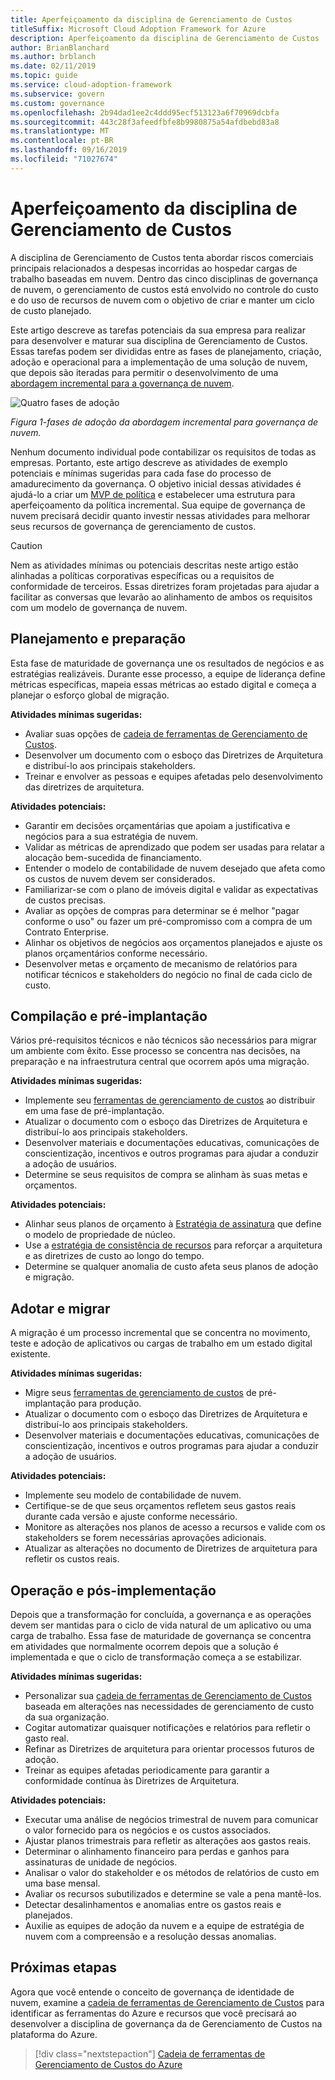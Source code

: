 ```yaml
---
title: Aperfeiçoamento da disciplina de Gerenciamento de Custos
titleSuffix: Microsoft Cloud Adoption Framework for Azure
description: Aperfeiçoamento da disciplina de Gerenciamento de Custos
author: BrianBlanchard
ms.author: brblanch
ms.date: 02/11/2019
ms.topic: guide
ms.service: cloud-adoption-framework
ms.subservice: govern
ms.custom: governance
ms.openlocfilehash: 2b94dad1ee2c4ddd95ecf513123a6f70969dcbfa
ms.sourcegitcommit: 443c28f3afeedfbfe8b9980875a54afdbebd83a8
ms.translationtype: MT
ms.contentlocale: pt-BR
ms.lasthandoff: 09/16/2019
ms.locfileid: "71027674"
---
```

# <a name="cost-management-discipline-improvement"></a>Aperfeiçoamento da disciplina de Gerenciamento de Custos

A disciplina de Gerenciamento de Custos tenta abordar riscos comerciais principais relacionados a despesas incorridas ao hospedar cargas de trabalho baseadas em nuvem. Dentro das cinco disciplinas de governança de nuvem, o gerenciamento de custos está envolvido no controle do custo e do uso de recursos de nuvem com o objetivo de criar e manter um ciclo de custo planejado.

Este artigo descreve as tarefas potenciais da sua empresa para realizar para desenvolver e maturar sua disciplina de Gerenciamento de Custos. Essas tarefas podem ser divididas entre as fases de planejamento, criação, adoção e operacional para a implementação de uma solução de nuvem, que depois são iteradas para permitir o desenvolvimento de uma [abordagem incremental para a governança de nuvem](../guides/index.md#an-incremental-approach-to-cloud-governance).

![Quatro fases de adoção](../../_images/govern/adoption-phases.png)

*Figura 1-fases de adoção da abordagem incremental para governança de nuvem.*

Nenhum documento individual pode contabilizar os requisitos de todas as empresas. Portanto, este artigo descreve as atividades de exemplo potenciais e mínimas sugeridas para cada fase do processo de amadurecimento da governança. O objetivo inicial dessas atividades é ajudá-lo a criar um [MVP de política](../guides/index.md#an-incremental-approach-to-cloud-governance) e estabelecer uma estrutura para aperfeiçoamento da política incremental. Sua equipe de governança de nuvem precisará decidir quanto investir nessas atividades para melhorar seus recursos de governança de gerenciamento de custos.

> [!CAUTION]
> Nem as atividades mínimas ou potenciais descritas neste artigo estão alinhadas a políticas corporativas específicas ou a requisitos de conformidade de terceiros. Essas diretrizes foram projetadas para ajudar a facilitar as conversas que levarão ao alinhamento de ambos os requisitos com um modelo de governança de nuvem.

## <a name="planning-and-readiness"></a>Planejamento e preparação

Esta fase de maturidade de governança une os resultados de negócios e as estratégias realizáveis. Durante esse processo, a equipe de liderança define métricas específicas, mapeia essas métricas ao estado digital e começa a planejar o esforço global de migração.

**Atividades mínimas sugeridas:**

- Avaliar suas opções de [cadeia de ferramentas de Gerenciamento de Custos](./toolchain.md).
- Desenvolver um documento com o esboço das Diretrizes de Arquitetura e distribuí-lo aos principais stakeholders.
- Treinar e envolver as pessoas e equipes afetadas pelo desenvolvimento das diretrizes de arquitetura.

**Atividades potenciais:**

- Garantir em decisões orçamentárias que apoiam a justificativa e negócios para a sua estratégia de nuvem.
- Validar as métricas de aprendizado que podem ser usadas para relatar a alocação bem-sucedida de financiamento.
- Entender o modelo de contabilidade de nuvem desejado que afeta como os custos de nuvem devem ser considerados.
- Familiarizar-se com o plano de imóveis digital e validar as expectativas de custos precisas.
- Avaliar as opções de compras para determinar se é melhor "pagar conforme o uso" ou fazer um pré-compromisso com a compra de um Contrato Enterprise.
- Alinhar os objetivos de negócios aos orçamentos planejados e ajuste os planos orçamentários conforme necessário.
- Desenvolver metas e orçamento de mecanismo de relatórios para notificar técnicos e stakeholders do negócio no final de cada ciclo de custo.

## <a name="build-and-predeployment"></a>Compilação e pré-implantação

Vários pré-requisitos técnicos e não técnicos são necessários para migrar um ambiente com êxito. Esse processo se concentra nas decisões, na preparação e na infraestrutura central que ocorrem após uma migração.

**Atividades mínimas sugeridas:**

- Implemente seu [ferramentas de gerenciamento de custos](./toolchain.md) ao distribuir em uma fase de pré-implantação.
- Atualizar o documento com o esboço das Diretrizes de Arquitetura e distribuí-lo aos principais stakeholders.
- Desenvolver materiais e documentações educativas, comunicações de conscientização, incentivos e outros programas para ajudar a conduzir a adoção de usuários.
- Determine se seus requisitos de compra se alinham às suas metas e orçamentos.

**Atividades potenciais:**

- Alinhar seus planos de orçamento à [Estratégia de assinatura](../../decision-guides/subscriptions/index.md) que define o modelo de propriedade de núcleo.
- Use a [estratégia de consistência de recursos](../../decision-guides/resource-consistency/index.md) para reforçar a arquitetura e as diretrizes de custo ao longo do tempo.
- Determine se qualquer anomalia de custo afeta seus planos de adoção e migração.

## <a name="adopt-and-migrate"></a>Adotar e migrar

A migração é um processo incremental que se concentra no movimento, teste e adoção de aplicativos ou cargas de trabalho em um estado digital existente.

**Atividades mínimas sugeridas:**

- Migre seus [ferramentas de gerenciamento de custos](./toolchain.md) de pré-implantação para produção.
- Atualizar o documento com o esboço das Diretrizes de Arquitetura e distribuí-lo aos principais stakeholders.
- Desenvolver materiais e documentações educativas, comunicações de conscientização, incentivos e outros programas para ajudar a conduzir a adoção de usuários.

**Atividades potenciais:**

- Implemente seu modelo de contabilidade de nuvem.
- Certifique-se de que seus orçamentos refletem seus gastos reais durante cada versão e ajuste conforme necessário.
- Monitore as alterações nos planos de acesso a recursos e valide com os stakeholders se forem necessárias aprovações adicionais.
- Atualizar as alterações no documento de Diretrizes de arquitetura para refletir os custos reais.

## <a name="operate-and-post-implementation"></a>Operação e pós-implementação

Depois que a transformação for concluída, a governança e as operações devem ser mantidas para o ciclo de vida natural de um aplicativo ou uma carga de trabalho. Essa fase de maturidade de governança se concentra em atividades que normalmente ocorrem depois que a solução é implementada e que o ciclo de transformação começa a se estabilizar.

**Atividades mínimas sugeridas:**

- Personalizar sua [cadeia de ferramentas de Gerenciamento de Custos](./toolchain.md) baseada em alterações nas necessidades de gerenciamento de custo da sua organização.
- Cogitar automatizar quaisquer notificações e relatórios para refletir o gasto real.
- Refinar as Diretrizes de arquitetura para orientar processos futuros de adoção.
- Treinar as equipes afetadas periodicamente para garantir a conformidade contínua às Diretrizes de Arquitetura.

**Atividades potenciais:**

- Executar uma análise de negócios trimestral de nuvem para comunicar o valor fornecido para os negócios e os custos associados.
- Ajustar planos trimestrais para refletir as alterações aos gastos reais.
- Determinar o alinhamento financeiro para perdas e ganhos para assinaturas de unidade de negócios.
- Analisar o valor do stakeholder e os métodos de relatórios de custo em uma base mensal.
- Avaliar os recursos subutilizados e determine se vale a pena mantê-los.
- Detectar desalinhamentos e anomalias entre os gastos reais e planejados.
- Auxilie as equipes de adoção da nuvem e a equipe de estratégia de nuvem com a compreensão e a resolução dessas anomalias.

## <a name="next-steps"></a>Próximas etapas

Agora que você entende o conceito de governança de identidade de nuvem, examine a [cadeia de ferramentas de Gerenciamento de Custos](./toolchain.md) para identificar as ferramentas do Azure e recursos que você precisará ao desenvolver a disciplina de governança da de Gerenciamento de Custos na plataforma do Azure.

> [!div class="nextstepaction"]
> [Cadeia de ferramentas de Gerenciamento de Custos do Azure](./toolchain.md)
